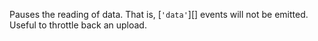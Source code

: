 
Pauses the reading of data. That is, [`'data'`][] events will not be emitted.
Useful to throttle back an upload.

